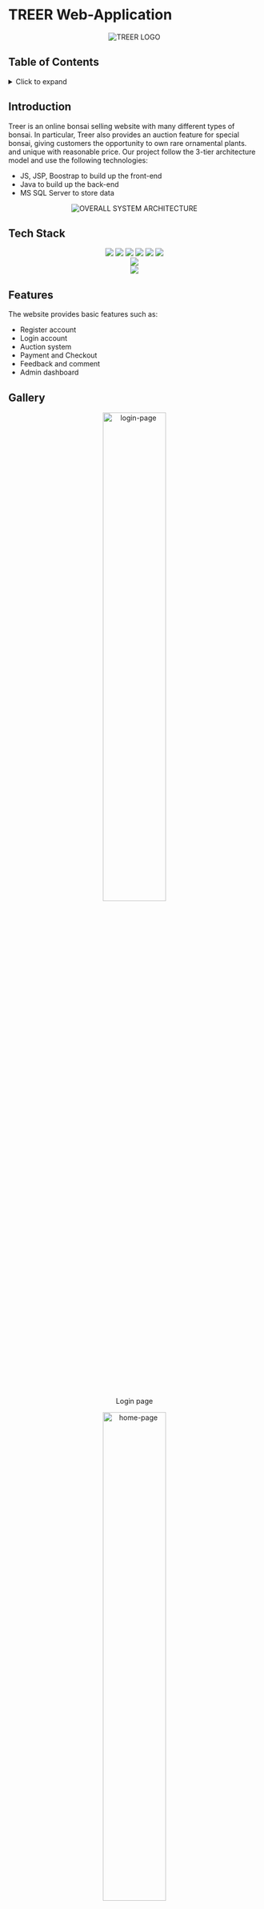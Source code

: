 # TREER Web-Application
<div align="center">
    <img src="#" alt="TREER LOGO"/>
</div>

## Table of Contents
<details>
  <summary>Click to expand</summary>

  - [Introduction](#introduction)
  - [Tech Stack](#tech-stack)
  - [Features](#features)
  - [Gallary](#gallery)
  - [Contributions](#contributions)
  - [License](#license)

</details>

## Introduction
Treer is an online bonsai selling website with many different types of bonsai. In particular, Treer also provides an auction feature for special bonsai, giving customers the opportunity to own rare ornamental plants. and unique with reasonable price. Our project follow the 3-tier architecture model and use the following technologies:

- JS, JSP, Boostrap to build up the front-end
- Java to build up the back-end
- MS SQL Server to store data
<div align="center">
    <img src="#" alt="OVERALL SYSTEM ARCHITECTURE"/>
</div>

## Tech Stack
<!-- Front-end -->
<div align="center">
  <a href="https://jsp.com" target="blank" rel="noreferrer"><img src="jsp: https://img.shields.io/badge/JSP-blue.svg?style=for-the-badge&logo=apache-tomcat&logoColor=white&labelColor=22272E"/></a> 
  <a href="https://html.com/html5" target="blank" rel="noreferrer"><img src="
html5: https://img.shields.io/badge/HTML5-E34F26.svg?style=for-the-badge&logo=html5&logoColor=white&labelColor=383838"/></a>
  <a href="https://css3.com" target="blank" rel="noreferrer"><img src="css3: https://img.shields.io/badge/CSS3-1572B6.svg?style=for-the-badge&logo=css3&logoColor=white&labelColor=2A2A2A"/></a>
  <a href="https://getbootstrap.com" target="blank" rel="noreferrer"><img src="boostrap: https://img.shields.io/badge/Bootstrap-563D7C.svg?style=for-the-badge&logo=bootstrap&logoColor=white&labelColor=563D7C"/></a>
  <a href="https://www.chartjs.org" target="blank" rel="noreferrer"><img src="https://img.shields.io/badge/chart.js-F5788D.svg?style=for-the-badge&logo=chart.js&logoColor=white"/></a>
  <a href="#" target="blank" rel="noreferrer"><img src="https://img.shields.io/badge/JavaScript-F7DF1E.svg?style=for-the-badge&logo=javascript&logoColor=black"/></a>
</div>
<!-- Back-end -->
<div align="center">
  <a href="https://java.com" target="blank" rel="noreferrer"><img src="java: https://img.shields.io/badge/Java-19-red.svg?style=for-the-badge&logo=java&logoColor=white&labelColor=2C2D72"/></a>
</div>
<!-- Database -->
<div align="center">
  <a href="https://www.microsoft.com/en-us/sql-server" target="blank" rel="noreferrer"><img src="https://img.shields.io/badge/Microsoft%20SQL%20Server-CC2927?style=for-the-badge&logo=microsoft%20sql%20server&logoColor=white"/></a> 
</div>

## Features
The website provides basic features such as:
- Register account
- Login account
- Auction system
- Payment and Checkout
- Feedback and comment
- Admin dashboard

## Gallery
<div align="center">
    <img width="50%" src="#" alt="login-page"/>
    <p>Login page</p>
</div>
<div align="center">
    <img width="50%" src="#" alt="home-page"/>
    <p>Home page</p>
</div>
<div align="center">
    <img width="50%" src="#" alt="product-detail"/>
    <p>Product detail</p>
</div>
<div align="center">
    <img width="50%" src="#" alt="Auction"/>
    <p>Auction</p>
</div>
<div align="center">
    <img width="50%" src="#" alt="admin-dashboard"/>
    <p>Admin dashboard</p>
</div>

## Contributions
- [LETUANKIET29](https://github.com/LETUANKIET29)
- [emallrice](https://github.com/emallrice)
- [ChanhXaoSa](https://github.com/ChanhXaoSa)

## License
[![License: MIT](https://img.shields.io/badge/License-MIT-yellow.svg)](./LICENSE)